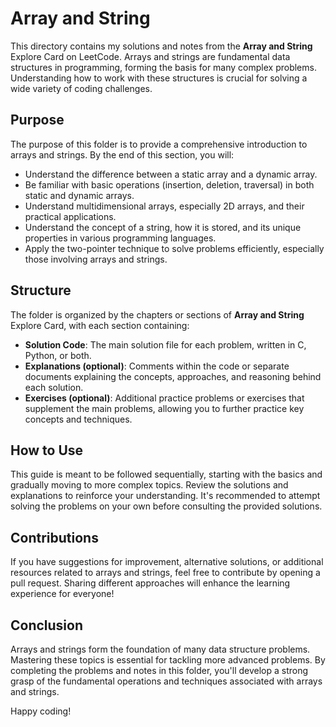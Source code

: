 # Array and String

This directory contains my solutions and notes from the **Array and String** Explore Card on LeetCode. Arrays and strings are fundamental data structures in programming, forming the basis for many complex problems. Understanding how to work with these structures is crucial for solving a wide variety of coding challenges.

## Purpose

The purpose of this folder is to provide a comprehensive introduction to arrays and strings. By the end of this section, you will:

- Understand the difference between a static array and a dynamic array.
- Be familiar with basic operations (insertion, deletion, traversal) in both static and dynamic arrays.
- Understand multidimensional arrays, especially 2D arrays, and their practical applications.
- Understand the concept of a string, how it is stored, and its unique properties in various programming languages.
- Apply the two-pointer technique to solve problems efficiently, especially those involving arrays and strings.

## Structure

The folder is organized by the chapters or sections of **Array and String** Explore Card, with each section containing:

- **Solution Code**: The main solution file for each problem, written in C, Python, or both.
- **Explanations (optional)**: Comments within the code or separate documents explaining the concepts, approaches, and reasoning behind each solution.
- **Exercises (optional)**: Additional practice problems or exercises that supplement the main problems, allowing you to further practice key concepts and techniques.

## How to Use

This guide is meant to be followed sequentially, starting with the basics and gradually moving to more complex topics. Review the solutions and explanations to reinforce your understanding. It's recommended to attempt solving the problems on your own before consulting the provided solutions.

## Contributions

If you have suggestions for improvement, alternative solutions, or additional resources related to arrays and strings, feel free to contribute by opening a pull request. Sharing different approaches will enhance the learning experience for everyone!

## Conclusion

Arrays and strings form the foundation of many data structure problems. Mastering these topics is essential for tackling more advanced problems. By completing the problems and notes in this folder, you'll develop a strong grasp of the fundamental operations and techniques associated with arrays and strings.

Happy coding!
